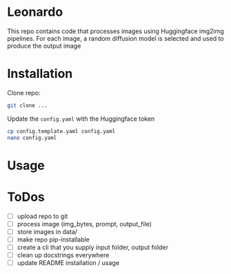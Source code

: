 # Leonardo

This repo contains code that processes images using Huggingface img2img pipelines. For each image, a random diffusion
model is selected and used to produce the output image

# Installation

Clone repo:
```bash
git clone ...
```

Update the `config.yaml` with the Huggingface token
```bash
cp config.template.yaml config.yaml
nano config.yaml
```


# Usage

# ToDos
- [ ] upload repo to git
- [ ] process image (img_bytes, prompt, output_file)
- [ ] store images in data/
- [ ] make repo pip-installable
- [ ] create a cli that you supply input folder, output folder
- [ ] clean up docstrings everywhere
- [ ] update README installation / usage
